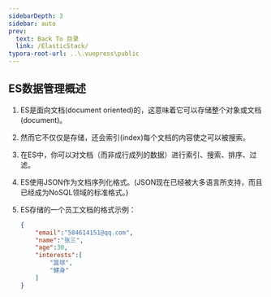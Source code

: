 ```yaml
---
sidebarDepth: 3
sidebar: auto
prev:
  text: Back To 目录
  link: /ElasticStack/
typora-root-url: ..\.vuepress\public
---
```




## **ES数据管理概述**

1. ES是面向文档(document oriented)的，这意味着它可以存储整个对象或文档(document)。

2. 然而它不仅仅是存储，还会索引(index)每个文档的内容使之可以被搜索。

3. 在ES中，你可以对文档（而非成行成列的数据）进行索引、搜索、排序、过滤。

4. ES使用JSON作为文档序列化格式。(JSON现在已经被大多语言所支持，而且已经成为NoSQL领域的标准格式。)

5. ES存储的一个员工文档的格式示例：

   ```json
   {
       "email":"584614151@qq.com",
       "name":"张三",
       "age":30,
       "interests":[
           "篮球",
           "健身"
       ]
   }
   ```

   

